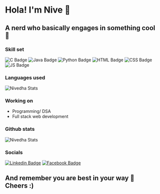 # Hola! I'm Nive 🤞
## A nerd who basically engages in something cool 🦾

### Skill set
![C Badge](https://img.shields.io/badge/C-00599C?style=for-the-badge&logo=c&logoColor=white)
![Java Badge](https://img.shields.io/badge/Java-ED8B00?style=for-the-badge&logo=java&logoColor=white)
![Python Badge](https://img.shields.io/badge/Python-3776AB?style=for-the-badge&logo=python&logoColor=white)
![HTML Badge](https://img.shields.io/badge/HTML5-E34F26?style=for-the-badge&logo=html5&logoColor=white)
![CSS Badge](https://img.shields.io/badge/CSS3-1572B6?style=for-the-badge&logo=css3&logoColor=white)
![JS Badge](https://img.shields.io/badge/JavaScript-F7DF1E?style=for-the-badge&logo=javascript&logoColor=black)

### Languages used
![Nivedha Stats](https://github-readme-stats.vercel.app/api/top-langs/?username=nivevj&theme=blue-green)

### Working on
* Programming/ DSA
* Full stack web development

### Github stats
![Nivedha Stats](https://github-readme-stats.vercel.app/api?username=nivevj&show_icons=true&theme=blue-green)

### Socials
[![Linkedin Badge](https://img.shields.io/badge/LinkedIn-0077B5?style=for-the-badge&logo=linkedin&logoColor=white)](https://www.linkedin.com/in/nivedha-vijayakumar-5185b1224/)
[![Facebook Badge](https://img.shields.io/badge/Facebook-1877F2?style=for-the-badge&logo=facebook&logoColor=white)](https://www.facebook.com/profile.php?id=100074261173701)

## And remember you are best in your way 🌈 Cheers :)




